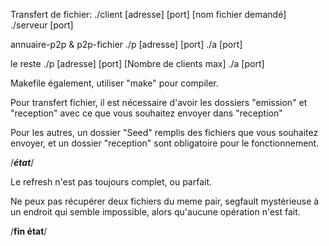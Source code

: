 Transfert de fichier:
	 ./client [adresse] [port] [nom fichier demandé]
	 ./serveur [port]

annuaire-p2p & p2p-fichier
	 ./p [adresse] [port]
	 ./a [port]


le reste
	 ./p [adresse] [port] [Nombre de clients max]
	 ./a [port]


Makefile également, utiliser "make" pour compiler.

Pour transfert fichier, il est nécessaire d'avoir les dossiers "emission" et "reception" avec ce que vous souhaitez envoyer dans "reception"

Pour les autres, un dossier "Seed" remplis des fichiers que vous souhaitez envoyer, et un dossier "reception" sont obligatoire pour le fonctionnement.

/***état***/

Le refresh n'est pas toujours complet, ou parfait.

Ne peux pas récupérer deux fichiers du meme pair, segfault mystérieuse à un endroit qui semble impossible, alors qu'aucune opération n'est fait.

/**fin état**/